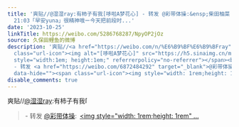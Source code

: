 ```yaml
---
title: '爽贴//@湿湿ray:有柿子有我[哆啦A梦花心] - 转发 @彩带体操:&ensp;柴田柚菜 #柴田柚菜手机博# #yunatalk# 2023.10.23
  21:03「早安yuna」很精神哦ー今天把前段时...'
date: '2023-10-25'
linkTitle: https://weibo.com/5286768287/NpyOP2jOz
source: 久保田鲤鱼的微博
description: '爽贴//<a href="https://weibo.com/n/%E6%B9%BF%E6%B9%BFray">@湿湿ray</a>:有柿子有我<span
  class="url-icon"><img alt="[哆啦A梦花心]" src="https://h5.sinaimg.cn/m/emoticon/icon/doraemon/dr_02huaxin-1a87691558.png"
  style="width:1em; height:1em;" referrerpolicy="no-referrer"></span><br><blockquote>
  - 转发 <a href="https://weibo.com/6872484292" target="_blank">@彩带体操</a>: <a href="https://m.weibo.cn/p/index?extparam=%E6%9F%B4%E7%94%B0%E6%9F%9A%E8%8F%9C&amp;containerid=10080804d41d78150194896bc657aaea458bc5"
  data-hide=""><span class="url-icon"><img style="width: 1rem;height: 1rem" ...'
disable_comments: true
---
```

爽贴//<a href="https://weibo.com/n/%E6%B9%BF%E6%B9%BFray">@湿湿ray</a>:有柿子有我<span class="url-icon"><img alt="[哆啦A梦花心]" src="https://h5.sinaimg.cn/m/emoticon/icon/doraemon/dr_02huaxin-1a87691558.png" style="width:1em; height:1em;" referrerpolicy="no-referrer"></span><br><blockquote> - 转发 <a href="https://weibo.com/6872484292" target="_blank">@彩带体操</a>: <a href="https://m.weibo.cn/p/index?extparam=%E6%9F%B4%E7%94%B0%E6%9F%9A%E8%8F%9C&amp;containerid=10080804d41d78150194896bc657aaea458bc5" data-hide=""><span class="url-icon"><img style="width: 1rem;height: 1rem" ...